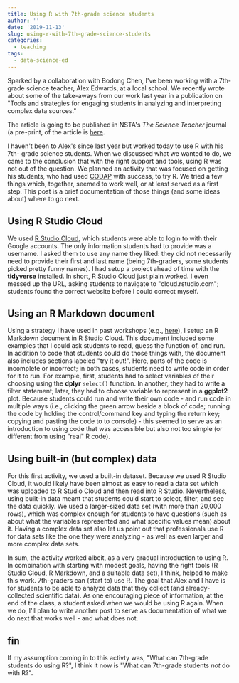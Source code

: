 ```yaml
---
title: Using R with 7th-grade science students
author: ''
date: '2019-11-13'
slug: using-r-with-7th-grade-science-students
categories:
  - teaching
tags:
  - data-science-ed
---
```


Sparked by a collaboration with Bodong Chen, I've been working with a 7th-grade
science teacher, Alex Edwards, at a local school. We recently wrote about some 
of the take-aways from our work last year in a publication on "Tools and 
strategies for engaging students in analyzing and interpreting complex data 
sources." 

The article is going to be published in NSTA's *The Science Teacher* journal 
(a pre-print, of the article is [here](https://joshuamrosenberg.com/publications/rosenberg-edwards-chen-tst.pdf).

I haven't been to Alex's since last year but worked today to use R with his 7th-
grade science students. When we discussed what we wanted to do, we came to the 
conclusion that with the right support and tools, using R was not out of the 
question. We planned an activity that was focused on getting his students, who 
had used [CODAP](https://codap.concord.org/) with success, to try R. We tried a 
few things which, together, seemed to work well, or at least served as a first 
step. This post is a brief documentation of those things (and some ideas about) 
where to go next.

## Using R Studio Cloud

We used [R Studio Cloud](https://rstudio.cloud/), which students were able to login to with their Google 
accounts. The only information students had to provide was a username. I asked 
them to use any name they liked: they did not necessarily need to provide their 
first and last name (being 7th-graders, some students picked pretty funny 
names). I had setup a project ahead of time with the **tidyverse** installed. In 
short, R Studio Cloud just plain worked. I even messed up the URL, asking 
students to navigate to "cloud.rstudio.com"; students found the correct website
before I could correct myself.

## Using an R Markdown document

Using a strategy I have used in past workshops (e.g., [here](https://github.com/bretsw/aect19-workshop)), 
I setup an R Markdown document in R Studio Cloud. This document included some
examples that I could ask students to read, guess the function of, and run. In 
addition to code that students could do those things with, the document also 
includes sections labeled "try it out!". Here, parts of the code is incomplete 
or incorrect; in both cases, students need to write code in order for it to run.
For example, first, students had to select variables of their choosing using the 
**dplyr** `select()` function. In another, they had to write a filter statement;
later, they had to choose variable to represent in a **ggplot2** plot. Because
students could run and write their own code - and run code in multiple ways 
(i.e., clicking the green arrow beside a block of code; running the code by 
holding the control/command key and typing the return key; copying and pasting 
the code to to console) - this seemed to serve as an introduction to using code 
that was accessible but also not too simple (or different from using "real" R 
code).

## Using built-in (but complex) data

For this first activity, we used a built-in dataset. Because we used R Studio 
Cloud, it would likely have been almost as easy to read a data set which was 
uploaded to R Studio Cloud and then read into R Studio. Nevertheless, using 
built-in data meant that students could start to select, filter, and see the 
data quickly. We used a larger-sized data set (with more than 20,000 rows), 
which was complex enough for students to have questions (such as about what the 
variables represented and what specific values mean) about it. Having a complex
data set also let us point out that professionals use R for data sets like the 
one they were analyzing - as well as even larger and more complex data sets.

In sum, the activity worked albeit, as a very gradual introduction to using 
R. In combination with starting with modest goals, having the right tools 
(R Studio Cloud, R Markdown, and a suitable data set), I think, helped to make 
this work. 7th-graders can (start to) use R. The goal that Alex and I have is 
for students to be able to analyze data that they collect (and 
already-collected scientific data). As one encouraging piece of information, at 
the end of the class, a student asked when we would be using R again. When we 
do, I'll plan to write another post to serve as documentation of what we do
next that works well - and what does not. 

## fin 

If my assumption coming in to this activty was, "What can 7th-grade students 
do using R?", I think it now is "What can 7th-grade students *not* do with R?".